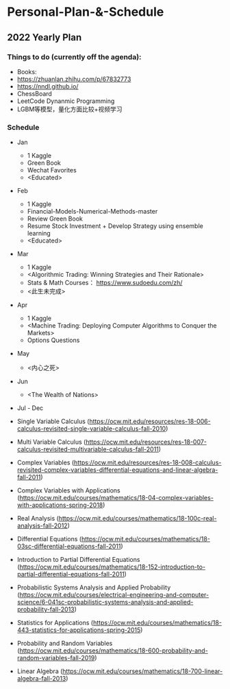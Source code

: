 # Personal-Plan-&-Schedule


## 2022 Yearly Plan

### Things to do (currently off the agenda):
* Books: 
* https://zhuanlan.zhihu.com/p/67832773
* https://nndl.github.io/
* ChessBoard
* LeetCode Dynanmic Programming
* LGBM等模型，量化方面比较+视频学习

### Schedule
* Jan
  * 1 Kaggle
  * Green Book 
  * Wechat Favorites
  * \<Educated\>
* Feb
  * 1 Kaggle
  * Financial-Models-Numerical-Methods-master
  * Review Green Book
  * Resume Stock Investment + Develop Strategy using ensemble learning
  * \<Educated>
* Mar
  * 1 Kaggle
  * \<Algorithmic Trading: Winning Strategies and Their Rationale>
  * Stats & Math Courses： https://www.sudoedu.com/zh/
  * \<此生未完成>
* Apr
  * 1 Kaggle 
  * \<Machine Trading: Deploying Computer Algorithms to Conquer the Markets>
  * Options Questions
* May
  * \<内心之死>
* Jun
  * \<The Wealth of Nations>
* Jul - Dec

* Single Variable Calculus (https://ocw.mit.edu/resources/res-18-006-calculus-revisited-single-variable-calculus-fall-2010)
* Multi Variable Calculus (https://ocw.mit.edu/resources/res-18-007-calculus-revisited-multivariable-calculus-fall-2011)
* Complex Variables (https://ocw.mit.edu/resources/res-18-008-calculus-revisited-complex-variables-differential-equations-and-linear-algebra-fall-2011)
* Complex Variables with Applications (https://ocw.mit.edu/courses/mathematics/18-04-complex-variables-with-applications-spring-2018)
* Real Analysis (https://ocw.mit.edu/courses/mathematics/18-100c-real-analysis-fall-2012)
* Differential Equations (https://ocw.mit.edu/courses/mathematics/18-03sc-differential-equations-fall-2011)
* Introduction to Partial Differential Equations (https://ocw.mit.edu/courses/mathematics/18-152-introduction-to-partial-differential-equations-fall-2011)
* Probabilistic Systems Analysis and Applied Probability (https://ocw.mit.edu/courses/electrical-engineering-and-computer-science/6-041sc-probabilistic-systems-analysis-and-applied-probability-fall-2013)
* Statistics for Applications (https://ocw.mit.edu/courses/mathematics/18-443-statistics-for-applications-spring-2015)
* Probability and Random Variables (https://ocw.mit.edu/courses/mathematics/18-600-probability-and-random-variables-fall-2019)
* Linear Algebra (https://ocw.mit.edu/courses/mathematics/18-700-linear-algebra-fall-2013)

